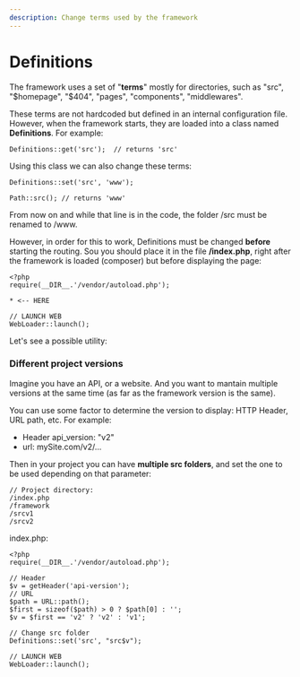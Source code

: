 ```yaml
---
description: Change terms used by the framework
---
```


# Definitions

The framework uses a set of "**terms**" mostly for directories, such as "src", "$homepage", "$404", "pages", "components", "middlewares".

These terms are not hardcoded but defined in an internal configuration file. However, when the framework starts, they are loaded into a class named **Definitions**. For example:

```
Definitions::get('src');  // returns 'src'
```

Using this class we can also change these terms:

```
Definitions::set('src', 'www');

Path::src(); // returns 'www'
```

From now on and while that line is in the code, the folder /src must be renamed to /www.

However, in order for this to work, Definitions must be changed **before** starting the routing. Sou you should place it in the file **/index.php**, right after the framework is loaded (composer) but before displaying the page:

```
<?php 
require(__DIR__.'/vendor/autoload.php');

* <-- HERE

// LAUNCH WEB
WebLoader::launch();
```

Let's see a possible utility:

### Different project versions

Imagine you have an API, or a website. And you want to mantain multiple versions at the same time (as far as the framework version is the same).

You can use some factor to determine the version to display: HTTP Header, URL path, etc. For example:

* Header api\_version: "v2"
* url:  mySite.com/v2/...

Then in your project you can have **multiple src folders**, and set the one to be used depending on that parameter:

```
// Project directory:
/index.php
/framework
/srcv1
/srcv2
```

index.php:

```
<?php 
require(__DIR__.'/vendor/autoload.php');

// Header
$v = getHeader('api-version');
// URL
$path = URL::path();
$first = sizeof($path) > 0 ? $path[0] : '';
$v = $first == 'v2' ? 'v2' : 'v1';

// Change src folder
Definitions::set('src', "src$v");

// LAUNCH WEB
WebLoader::launch();
```
